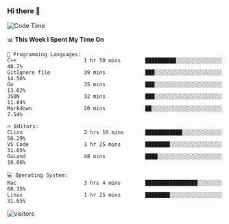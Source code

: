 ### Hi there 👋

<!--
**CrazyCollin/crazycollin** is a ✨ _special_ ✨ repository because its `README.md` (this file) appears on your GitHub profile.

Here are some ideas to get you started:

- 🔭 I’m currently working on ...
- 🌱 I’m currently learning ...
- 👯 I’m looking to collaborate on ...
- 🤔 I’m looking for help with ...
- 💬 Ask me about ...
- 📫 How to reach me: ...
- 😄 Pronouns: ...
- ⚡ Fun fact: ...
-->

<!--START_SECTION:waka-->
![Code Time](http://img.shields.io/badge/Code%20Time-150%20hrs%2044%20mins-blue)

📊 **This Week I Spent My Time On** 

```text
💬 Programming Languages: 
C++                      1 hr 50 mins        ██████████░░░░░░░░░░░░░░░   40.7% 
GitIgnore file           39 mins             ███░░░░░░░░░░░░░░░░░░░░░░   14.56% 
Go                       35 mins             ███░░░░░░░░░░░░░░░░░░░░░░   13.02% 
JSON                     32 mins             ███░░░░░░░░░░░░░░░░░░░░░░   11.84% 
Markdown                 20 mins             ██░░░░░░░░░░░░░░░░░░░░░░░   7.54%

🔥 Editors: 
CLion                    2 hrs 16 mins       ████████████░░░░░░░░░░░░░   50.29% 
VS Code                  1 hr 25 mins        ████████░░░░░░░░░░░░░░░░░   31.65% 
GoLand                   48 mins             ████░░░░░░░░░░░░░░░░░░░░░   18.06%

💻 Operating System: 
Mac                      3 hrs 4 mins        █████████████████░░░░░░░░   68.35% 
Linux                    1 hr 25 mins        ████████░░░░░░░░░░░░░░░░░   31.65%

```


<!--END_SECTION:waka-->


![visitors](https://visitor-badge.glitch.me/badge?page_id=crazycollin.crazycollin&left_color=green&right_color=red)
